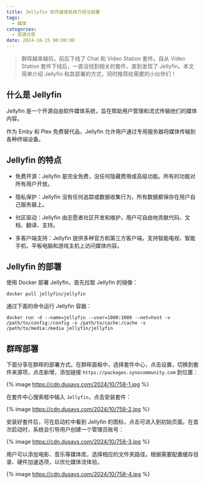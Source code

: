 ```yaml
---
title: Jellyfin 软件媒体系统介绍与部署
tags:
  - 媒体
categories:
  - 资源分享
date: 2024-10-15 00:00:00
---
```


> 群晖越来越坑，前后下线了 Chat 和 Video Station 套件。自从 Video Station 套件下线后，一直没找到相关的套件，直到发现了 Jellyfin。本文简单介绍 Jellyfin 和其部署的方式，同时推荐给需要的小伙伴们！

<!-- more -->

## 什么是 Jellyfin

Jellyfin 是一个开源自由软件媒体系统，旨在帮助用户管理和流式传输他们的媒体内容。

作为 Emby 和 Plex 免费替代品，Jellyfin 允许用户通过专用服务器将媒体传输到各种终端设备。

## Jellyfin 的特点

* 免费开源：Jellyfin 是完全免费，没任何隐藏费用或高级功能。所有的功能对所有用户开放。

* 隐私保护：Jellyfin 没有任何追踪或数据收集行为，所有数据都保存在用户自己服务器上。

* 社区驱动：Jellyfin 由志愿者社区开发和维护，用户可自由地贡献代码、文档、翻译、支持。

* 多客户端支持：Jellyfin 提供多种官方和第三方客户端，支持智能电视、智能手机、平板电脑和游戏主机上访问媒体内容。

## Jellyfin 的部署

使用 Docker 部署 Jellyfin，首先拉取 Jellyfin 的镜像：

```
docker pull jellyfin/jellyfin
```

通过下面的命令运行 Jellyfin 容器：

```
docker run -d --name=jellyfin --user=1000:1000 --net=host -v /path/to/config:/config -v /path/to/cache:/cache -v /path/to/media:/media jellyfin/jellyfin
```

## 群晖部署

下面分享在群晖的部署方式。在群晖面板中，选择套件中心，点击设置，切换到套件来源项，点击新增，添加链接 `https://packages.synocommunity.com` 到位置：

{% image https://cdn.dusays.com/2024/10/758-1.jpg %}

在套件中心搜索框中输入 `Jellyfin`，点击安装套件：

{% image https://cdn.dusays.com/2024/10/758-2.jpg %}

安装好套件后，可在启动栏中看到 Jellyfin 的图标，点击可进入到初始页面。在首次启动时，系统会引导用户创建一个管理员账号：

{% image https://cdn.dusays.com/2024/10/758-3.jpg %}

用户可以添加电影、音乐等媒体库，选择相应的文件夹路径。根据需要配置缓存目录、硬件加速选项，以优化媒体流体验。

{% image https://cdn.dusays.com/2024/10/758-4.jpg %}